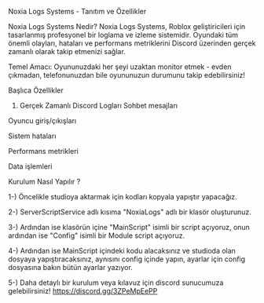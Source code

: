 Noxia Logs Systems - Tanıtım ve Özellikler

Noxia Logs Systems Nedir?
Noxia Logs Systems, Roblox geliştiricileri için tasarlanmış profesyonel bir loglama ve izleme sistemidir. Oyundaki tüm önemli olayları, hataları ve performans metriklerini Discord üzerinden gerçek zamanlı olarak takip etmenizi sağlar.

Temel Amacı:
Oyununuzdaki her şeyi uzaktan monitor etmek - evden çıkmadan, telefonunuzdan bile oyununuzun durumunu takip edebilirsiniz!

Başlıca Özellikler
1. Gerçek Zamanlı Discord Logları
Sohbet mesajları

Oyuncu giriş/çıkışları

Sistem hataları

Performans metrikleri

Data işlemleri




Kurulum Nasıl Yapılır ?

1-) Öncelikle studioya aktarmak için kodları kopyala yapıştır yapacağız.

2-) ServerScriptService adlı kısıma "NoxiaLogs" adlı bir klasör oluşturunuz.

3-) Ardından ise klasörün içine "MainScript" isimli bir script açıyoruz, onun ardından ise "Config" isimli bir Module script açıyoruz.

4-) Ardından ise MainScript içindeki kodu alacaksınız ve studioda olan dosyaya yapıştıracaksınız, aynısını config içinde yapın, ayarlar için config dosyasına bakın bütün ayarlar yazıyor.

5-) Daha detaylı bir kurulum veya kılavuz için discord sunucumuza gelebilirsiniz! https://discord.gg/3ZPeMpEePP
